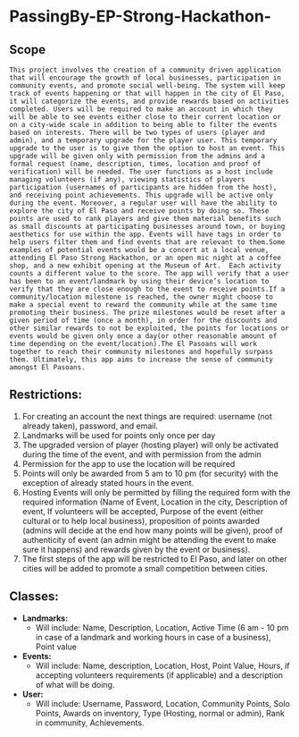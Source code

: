 # PassingBy-EP-Strong-Hackathon-
## Scope
	This project involves the creation of a community driven application that will encourage the growth of local businesses, participation in community events, and promote social well-being. The system will keep track of events happening or that will happen in the city of El Paso, it will categorize the events, and provide rewards based on activities completed. Users will be required to make an account in which they will be able to see events either close to their current location or on a city-wide scale in addition to being able to filter the events based on interests. There will be two types of users (player and admin), and a temporary upgrade for the player user. This temporary upgrade to the user is to give them the option to host an event. This upgrade will be given only with permission from the admins and a formal request (name, description, times, location and proof of verification) will be needed. The user functions as a host include managing volunteers (if any), viewing statistics of players participation (usernames of participants are hidden from the host), and receiving point achievements. This upgrade will be active only during the event. Moreover, a regular user will have the ability to explore the city of El Paso and receive points by doing so. These points are used to rank players and give them material benefits such as small discounts at participating businesses around town, or buying aesthetics for use within the app. Events will have tags in order to help users filter them and find events that are relevant to them.Some examples of potential events would be a concert at a local venue, attending El Paso Strong Hackathon, or an open mic night at a coffee shop, and a new exhibit opening at the Museum of Art.  Each activity counts a different value to the score. The app will verify that a user has been to an event/landmark by using their device’s location to verify that they are close enough to the event to receive points.If a community/location milestone is reached, the owner might choose to make a special event to reward the community while at the same time promoting their business. The prize milestones would be reset after a given period of time (once a month), in order for the discounts and other similar rewards to not be exploited, the points for locations or events would be given only once a day(or other reasonable amount of time depending on the event/location).The El Pasoans will work together to reach their community milestones and hopefully surpass them. Ultimately, this app aims to increase the sense of community amongst El Pasoans.

## Restrictions:
1. For creating an account the next things are required: username (not already taken), password, and email.
2. Landmarks will be used for points only once per day
3. The upgraded version of player (hosting player) will only be activated during the time of the event, and with permission from the admin
4. Permission for the app to use the location will be required
5. Points will only be awarded from 5 am to 10 pm (for security) with the exception of already stated hours in the event.
6. Hosting Events will only be permitted by filling the required form with the required information (Name of Event, Location in the city, Description of event, If volunteers will be accepted, Purpose of the event (either cultural or to help local business), proposition of points awarded (admins will decide at the end how many points will be given), proof of authenticity of event (an admin might be attending the event to make sure it happens) and rewards given by the event or business).
7. The first steps of the app will be restricted to El Paso, and later on other cities will be added to promote a small competition between cities.

## Classes:
- **Landmarks:**
	- Will include: Name, Description, Location,  Active Time (6 am - 10 pm in case of a landmark and working hours in case of a business), Point value
- **Events:**
	- Will include: Name, description, Location, Host, Point Value, Hours, if accepting volunteers requirements (if applicable) and a description of what will be doing.
- **User:**
	- Will include: Username, Password, Location, Community Points, Solo Points, Awards on inventory, Type (Hosting, normal or admin), Rank in community, Achievements.
